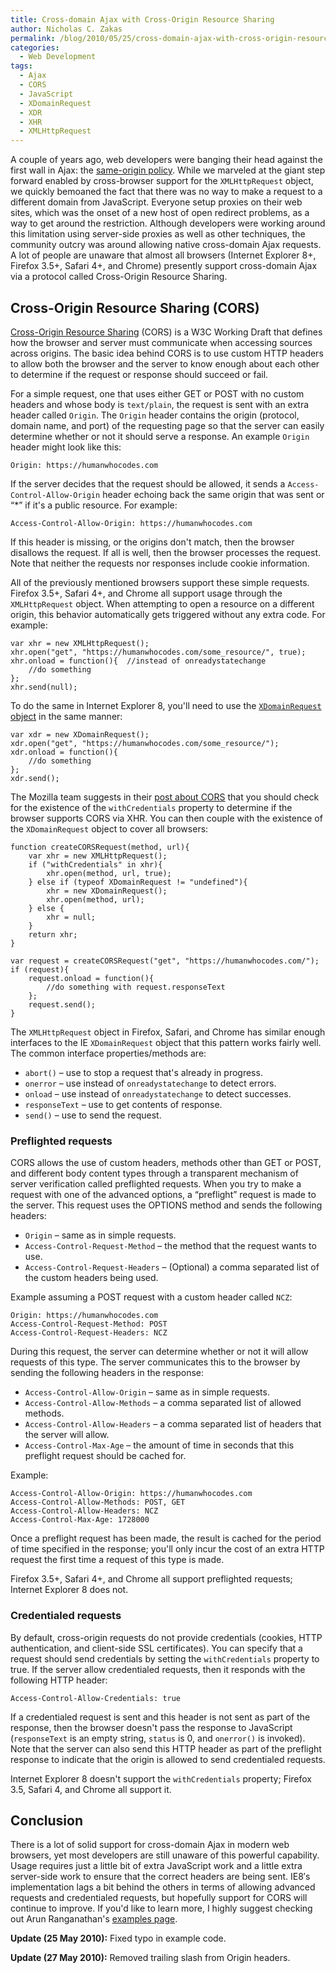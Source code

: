```yaml
---
title: Cross-domain Ajax with Cross-Origin Resource Sharing
author: Nicholas C. Zakas
permalink: /blog/2010/05/25/cross-domain-ajax-with-cross-origin-resource-sharing/
categories:
  - Web Development
tags:
  - Ajax
  - CORS
  - JavaScript
  - XDomainRequest
  - XDR
  - XHR
  - XMLHttpRequest
---
```

A couple of years ago, web developers were banging their head against the first wall in Ajax: the [same-origin policy][1]. While we marveled at the giant step forward enabled by cross-browser support for the `XMLHttpRequest` object, we quickly bemoaned the fact that there was no way to make a request to a different domain from JavaScript. Everyone setup proxies on their web sites, which was the onset of a new host of open redirect problems, as a way to get around the restriction. Although developers were working around this limitation using server-side proxies as well as other techniques, the community outcry was around allowing native cross-domain Ajax requests. A lot of people are unaware that almost all browsers (Internet Explorer 8+, Firefox 3.5+, Safari 4+, and Chrome) presently support cross-domain Ajax via a protocol called Cross-Origin Resource Sharing.

## Cross-Origin Resource Sharing (CORS)

[Cross-Origin Resource Sharing][2] (CORS) is a W3C Working Draft that defines how the browser and server must communicate when accessing sources across origins. The basic idea behind CORS is to use custom HTTP headers to allow both the browser and the server to know enough about each other to determine if the request or response should succeed or fail.

For a simple request, one that uses either GET or POST with no custom headers and whose body is `text/plain`, the request is sent with an extra header called `Origin`. The `Origin` header contains the origin (protocol, domain name, and port) of the requesting page so that the server can easily determine whether or not it should serve a response. An example `Origin` header might look like this:

    Origin: https://humanwhocodes.com

If the server decides that the request should be allowed, it sends a `Access-Control-Allow-Origin` header echoing back the same origin that was sent or &#8220;*&#8221; if it's a public resource. For example:

    Access-Control-Allow-Origin: https://humanwhocodes.com

If this header is missing, or the origins don't match, then the browser disallows the request. If all is well, then the browser processes the request. Note that neither the requests nor responses include cookie information.

All of the previously mentioned browsers support these simple requests. Firefox 3.5+, Safari 4+, and Chrome all support usage through the `XMLHttpRequest` object. When attempting to open a resource on a different origin, this behavior automatically gets triggered without any extra code. For example:

    var xhr = new XMLHttpRequest();
    xhr.open("get", "https://humanwhocodes.com/some_resource/", true);
    xhr.onload = function(){  //instead of onreadystatechange
        //do something
    };
    xhr.send(null);

To do the same in Internet Explorer 8, you'll need to use the [`XDomainRequest` object][3] in the same manner:

    var xdr = new XDomainRequest();
    xdr.open("get", "https://humanwhocodes.com/some_resource/");
    xdr.onload = function(){
        //do something
    };
    xdr.send();

The Mozilla team suggests in their [post about CORS][4] that you should check for the existence of the `withCredentials` property to determine if the browser supports CORS via XHR. You can then couple with the existence of the `XDomainRequest` object to cover all browsers:

    function createCORSRequest(method, url){
        var xhr = new XMLHttpRequest();
        if ("withCredentials" in xhr){
            xhr.open(method, url, true);
        } else if (typeof XDomainRequest != "undefined"){
            xhr = new XDomainRequest();
            xhr.open(method, url);
        } else {
            xhr = null;
        }
        return xhr;
    }
    
    var request = createCORSRequest("get", "https://humanwhocodes.com/");
    if (request){
        request.onload = function(){
            //do something with request.responseText
        };
        request.send();
    }

The `XMLHttpRequest` object in Firefox, Safari, and Chrome has similar enough interfaces to the IE `XDomainRequest` object that this pattern works fairly well. The common interface properties/methods are:

  * `abort()` &#8211; use to stop a request that's already in progress.
  * `onerror` &#8211; use instead of `onreadystatechange` to detect errors.
  * `onload` &#8211; use instead of `onreadystatechange` to detect successes.
  * `responseText` &#8211; use to get contents of response.
  * `send()` &#8211; use to send the request.

### Preflighted requests

CORS allows the use of custom headers, methods other than GET or POST, and different body content types through a transparent mechanism of server verification called preflighted requests. When you try to make a request with one of the advanced options, a &#8220;preflight&#8221; request is made to the server. This request uses the OPTIONS method and sends the following headers:

  * `Origin` &#8211; same as in simple requests.
  * `Access-Control-Request-Method` &#8211; the method that the request wants to use.
  * `Access-Control-Request-Headers` &#8211; (Optional) a comma separated list of the custom headers being used.

Example assuming a POST request with a custom header called `NCZ`:

    Origin: https://humanwhocodes.com
    Access-Control-Request-Method: POST
    Access-Control-Request-Headers: NCZ

During this request, the server can determine whether or not it will allow requests of this type. The server communicates this to the browser by sending the following headers in the response:

  * `Access-Control-Allow-Origin` &#8211; same as in simple requests.
  * `Access-Control-Allow-Methods` &#8211; a comma separated list of allowed methods.
  * `Access-Control-Allow-Headers` &#8211; a comma separated list of headers that the server will allow.
  * `Access-Control-Max-Age` &#8211; the amount of time in seconds that this preflight request should be cached for.

Example:

    Access-Control-Allow-Origin: https://humanwhocodes.com
    Access-Control-Allow-Methods: POST, GET
    Access-Control-Allow-Headers: NCZ
    Access-Control-Max-Age: 1728000

Once a preflight request has been made, the result is cached for the period of time specified in the response; you'll only incur the cost of an extra HTTP request the first time a request of this type is made.

Firefox 3.5+, Safari 4+, and Chrome all support preflighted requests; Internet Explorer 8 does not.

### Credentialed requests

By default, cross-origin requests do not provide credentials (cookies, HTTP authentication, and client-side SSL certificates). You can specify that a request should send credentials by setting the `withCredentials` property to true. If the server allow credentialed requests, then it responds with the following HTTP header:

    Access-Control-Allow-Credentials: true

If a credentialed request is sent and this header is not sent as part of the response, then the browser doesn't pass the response to JavaScript (`responseText` is an empty string, `status` is 0, and `onerror()` is invoked). Note that the server can also send this HTTP header as part of the preflight response to indicate that the origin is allowed to send credentialed requests.

Internet Explorer 8 doesn't support the `withCredentials` property; Firefox 3.5, Safari 4, and Chrome all support it.

## Conclusion

There is a lot of solid support for cross-domain Ajax in modern web browsers, yet most developers are still unaware of this powerful capability. Usage requires just a little bit of extra JavaScript work and a little extra server-side work to ensure that the correct headers are being sent. IE8&#8242;s implementation lags a bit behind the others in terms of allowing advanced requests and credentialed requests, but hopefully support for CORS will continue to improve. If you'd like to learn more, I highly suggest checking out Arun Ranganathan's [examples page][5].

**Update (25 May 2010):** Fixed typo in example code.

**Update (27 May 2010):** Removed trailing slash from Origin headers.

 [1]: https://developer.mozilla.org/en/Same_origin_policy_for_JavaScript
 [2]: http://www.w3.org/TR/access-control/
 [3]: http://msdn.microsoft.com/en-us/library/cc288060%28VS.85%29.aspx
 [4]: http://hacks.mozilla.org/2009/07/cross-site-xmlhttprequest-with-cors/
 [5]: http://arunranga.com/examples/access-control/
